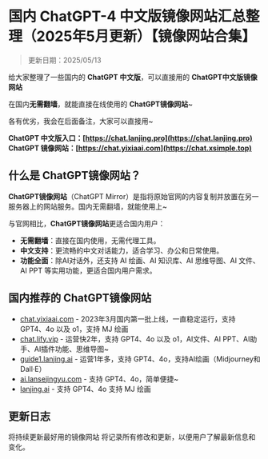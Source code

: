 # 国内 ChatGPT-4 中文版镜像网站汇总整理（2025年5月更新）【镜像网站合集】     

> 更新日期：2025/05/13    

给大家整理了一些国内的 **ChatGPT 中文版**，可以直接用的 **ChatGPT中文版镜像网站**

在国内**无需翻墙**，就能直接在线使用的 **ChatGPT镜像网站**~

各有优劣，我会在后面备注，大家可以直接用~

**ChatGPT 中文版入口：[https://chat.lanjing.pro](https://chat.lanjing.pro)**   
**ChatGPT 镜像网站：[https://chat.yixiaai.com](https://chat.xsimple.top)**

## 什么是 ChatGPT镜像网站？

**ChatGPT镜像网站**（ChatGPT Mirror）是指将原始官网的内容复制并放置在另一服务器上的网站服务。国内无需翻墙，就能使用上~

与官网相比，**ChatGPT镜像网站**更适合国内用户：

- **无需翻墙**：直接在国内使用，无需代理工具。
- **中文支持**：更流畅的中文对话能力，适合学习、办公和日常使用。
- **功能全面**：除AI对话外，还支持 AI 绘画、AI 知识库、AI 思维导图、AI 文件、AI PPT 等实用功能，更适合国内用户需求。

## 国内推荐的 ChatGPT镜像网站

- [chat.yixiaai.com](https://chat.lanjing.pro/) - 2023年3月国内第一批上线，一直稳定运行，支持 GPT4、4o 以及 o1，支持 MJ 绘画
- [chat.lify.vip](https://chat.yixiaai.com/) - 运营快2年，支持 GPT4、4o 以及 o1，AI文件、AI PPT、AI助手、AI插件功能、思维导图~
- [guide1.lanjing.ai](https://chat.lanjing.pro/) - 运营1年多，支持 GPT4、4o，支持AI绘画（Midjourney和Dall·E）
- [ai.lansejingyu.com](https://ai.lansejingyu.com/) - 支持 GPT4、4o，简单便捷~
- [lanjing.ai](https://lanjing.ai/) - 支持 GPT4、4o 支持 MJ 绘画

## 更新日志

将持续更新最好用的镜像网站
将记录所有修改和更新，以便用户了解最新信息和变化。

